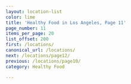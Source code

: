 ```yaml
---
layout: location-list
color: lime
title: 'Healthy Food in Los Angeles, Page 11'
page_number: 11
items_per_page: 20
list_offset: 200
first: /locations/
canonical_url: /locations/
next: /locations/page12/
previous: /locations/page10/
category: Healthy Food

---
```

